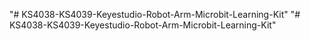 "# KS4038-KS4039-Keyestudio-Robot-Arm-Microbit-Learning-Kit" 
"# KS4038-KS4039-Keyestudio-Robot-Arm-Microbit-Learning-Kit" 
